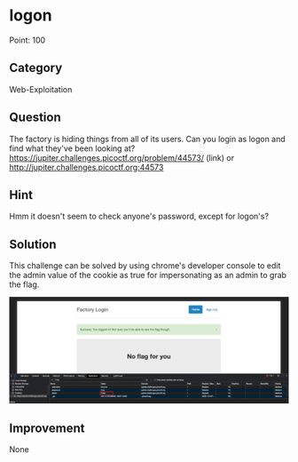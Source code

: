 # logon

Point: 100

## Category

Web-Exploitation

## Question

The factory is hiding things from all of its users. Can you login as logon and find what they've been looking at? https://jupiter.challenges.picoctf.org/problem/44573/ (link) or http://jupiter.challenges.picoctf.org:44573

## Hint

Hmm it doesn't seem to check anyone's password, except for logon's?

## Solution

This challenge can be solved by using chrome's developer console to edit the admin value of the cookie as true for impersonating as an admin to grab the flag.

![image](./logon.png)

## Improvement

None